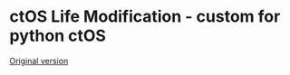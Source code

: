 <h1>ctOS Life Modification - custom for python ctOS</h1>
<a href="https://github.com/Artemon4ik8091/ctOS">Original version</a>
